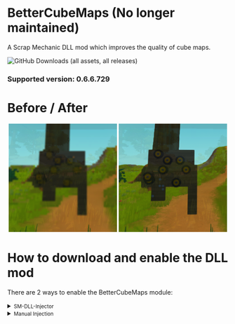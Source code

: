 # BetterCubeMaps (No longer maintained)
A Scrap Mechanic DLL mod which improves the quality of cube maps.<br/>

![GitHub Downloads (all assets, all releases)](https://img.shields.io/github/downloads/QuestionableM/SM-BetterCubeMaps/total)

### Supported version: 0.6.6.729

# Before / After

<p align="center" width="100%">
    <img width="49%" src="https://github.com/QuestionableM/SM-BetterCubeMaps/blob/main/Images/cubemaps_before.png">
    <img width="49%" src="https://github.com/QuestionableM/SM-BetterCubeMaps/blob/main/Images/cubemaps_after.png">
</p>

# How to download and enable the DLL mod

There are 2 ways to enable the BetterCubeMaps module:

<details>
<summary><small>SM-DLL-Injector</small></summary>

- Download the latest release of <b>[SM-DLL-Injector](https://github.com/QuestionableM/SM-DLL-Injector/releases/latest)</b> and follow the instructions listed in the <b>[README](https://github.com/QuestionableM/SM-DLL-Injector#readme)</b> file
- Download the latest release of the `BetterCubeMaps_<resolution>.dll` <b>[here](https://github.com/QuestionableM/SM-BetterCubeMaps/releases/latest)</b>
- Move the `BetterCubeMaps_<resolution>.dll` to `Steam/steamapps/common/Scrap Mechanic/Release/DLLModules` directory created by <b>[SM-DLL-Injector](https://github.com/QuestionableM/SM-DLL-Injector/releases/latest)</b> installer
- Launch the game

</details>

<details>
<summary><small>Manual Injection</small></summary>

- Download the latest release of the `BetterCubeMaps_<resolution>.dll` <b>[here](https://github.com/QuestionableM/SM-BetterCubeMaps/releases/latest)</b>
- Launch the game
- Inject `BetterCubeMaps_<resolution>.dll` by using a DLL Injector of your choice
  
</details>
